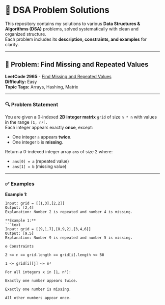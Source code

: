 # 🧮 DSA Problem Solutions

This repository contains my solutions to various **Data Structures & Algorithms (DSA)** problems, solved systematically with clean and organized structure.  
Each problem includes its **description, constraints, and examples** for clarity.  

---

## 📌 Problem: Find Missing and Repeated Values  
**LeetCode 2965** - [Find Missing and Repeated Values](https://leetcode.com/problems/find-missing-and-repeated-values/)  
**Difficulty:** Easy  
**Topic Tags:** Arrays, Hashing, Matrix  

---

### 🔍 Problem Statement  
You are given a 0-indexed **2D integer matrix** `grid` of size `n * n` with values in the range `[1, n²]`.  
Each integer appears exactly **once**, except:  
- One integer `a` appears **twice**.  
- One integer `b` is **missing**.  

Return a 0-indexed integer array `ans` of size 2 where:  
- `ans[0] = a` (repeated value)  
- `ans[1] = b` (missing value)  

---

### ✅ Examples  

**Example 1:**  
```text
Input: grid = [[1,3],[2,2]]
Output: [2,4]
Explanation: Number 2 is repeated and number 4 is missing.

**Example 1:**  
```text
Input: grid = [[9,1,7],[8,9,2],[3,4,6]]
Output: [9,5]
Explanation: Number 9 is repeated and number 5 is missing.

⚙️ Constraints

2 <= n == grid.length == grid[i].length <= 50

1 <= grid[i][j] <= n²

For all integers x in [1, n²]:

Exactly one number appears twice.

Exactly one number is missing.

All other numbers appear once.
